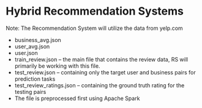# Hybrid Recommendation Systems

Note: The Recommendation System will utilize the data from yelp.com
- business_avg.json
- user_avg.json
- user.json
- train_review.json – the main file that contains the review data, RS will primarily be working with this file. 
- test_review.json – containing only the target user and business pairs for prediction tasks
- test_review_ratings.json – containing the ground truth rating for the testing pairs
- The file is preprocessed first using Apache Spark

